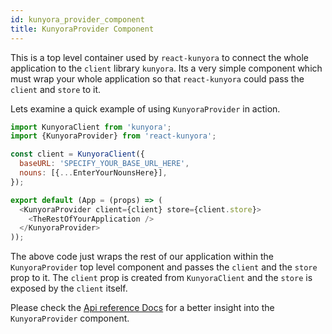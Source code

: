 ```yaml
---
id: kunyora_provider_component
title: KunyoraProvider Component
---
```


This is a top level container used by `react-kunyora` to connect the whole application to the `client` library `kunyora`. Its a very simple component which must wrap your whole application so that `react-kunyora` could pass the `client` and `store` to it.

Lets examine a quick example of using `KunyoraProvider` in action.

```javascript
import KunyoraClient from 'kunyora';
import {KunyoraProvider} from 'react-kunyora';

const client = KunyoraClient({
  baseURL: 'SPECIFY_YOUR_BASE_URL_HERE',
  nouns: [{...EnterYourNounsHere}],
});

export default (App = (props) => (
  <KunyoraProvider client={client} store={client.store}>
    <TheRestOfYourApplication />
  </KunyoraProvider>
));
```

The above code just wraps the rest of our application within the `KunyoraProvider` top level component and passes the `client` and the `store` prop to it. The `client` prop is created from `KunyoraClient` and the `store` is exposed by the `client` itself.

Please check the [Api reference Docs](kunyora_provider_api_reference.md) for a better insight into the `KunyoraProvider` component.

